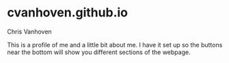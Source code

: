 # cvanhoven.github.io

Chris Vanhoven

This is a profile of me and a little bit about me. I have it set up so the buttons near the bottom will show you different sections of the webpage.
